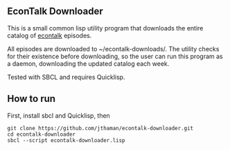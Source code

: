 ## EconTalk Downloader

This is a small common lisp utility program that downloads the entire catalog of [econtalk](https://www.econtalk.org/) episodes.

All episodes are downloaded to ~/econtalk-downloads/. The utility checks for their existence before downloading, so the user can run this program as a daemon, downloading the updated catalog each week.

Tested with SBCL and requires Quicklisp.

## How to run

First, install sbcl and Quicklisp, then

```
git clone https://github.com/jthaman/econtalk-downloader.git
cd econtalk-downloader
sbcl --script econtalk-downloader.lisp
```
